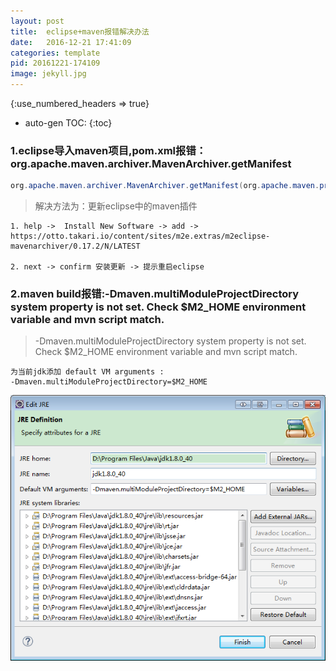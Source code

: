 ```yaml
---
layout: post
title:  eclipse+maven报错解决办法
date:   2016-12-21 17:41:09
categories: template
pid: 20161221-174109
image: jekyll.jpg
---
```


{:use_numbered_headers => true}
* auto-gen TOC:
{:toc}

### 1.eclipse导入maven项目,pom.xml报错：org.apache.maven.archiver.MavenArchiver.getManifest

``` java
org.apache.maven.archiver.MavenArchiver.getManifest(org.apache.maven.project.MavenProject, org.apache.maven.archiver.MavenArchiveConfiguration)
```

> 解决方法为：更新eclipse中的maven插件
``` 
1. help ->  Install New Software -> add -> https://otto.takari.io/content/sites/m2e.extras/m2eclipse-mavenarchiver/0.17.2/N/LATEST

2. next -> confirm 安装更新 -> 提示重启eclipse 
```

### 2.maven build报错:-Dmaven.multiModuleProjectDirectory system property is not set. Check $M2_HOME environment variable and mvn script match.

> -Dmaven.multiModuleProjectDirectory system property is not set. Check $M2_HOME environment variable and mvn script match.

```
为当前jdk添加 default VM arguments : 
-Dmaven.multiModuleProjectDirectory=$M2_HOME
```
![alt text](/files/images/maven_001.png "I am a image")